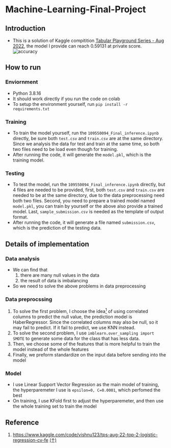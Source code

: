 # Machine-Learning-Final-Project

## Introduction
- This is a solution of Kaggle compitition [Tabular Playground Series - Aug 2022](https://www.kaggle.com/competitions/tabular-playground-series-aug-2022), the model I provide can reach 0.59131 at private score. 
![accuracy](https://user-images.githubusercontent.com/71249961/211186231-b701036c-7303-4ebf-82e6-e2afa0fa11ba.jpg)


## How to run
### Enviornment
- Python 3.8.16
- It should work directly if you run the code on colab
- To setup the environment yourself, run `pip install -r requirements.txt`

### Training
- To train the model yourself, run the `109550094_Final_inference.ipynb` directly, be sure both `test.csv` and `train.csv` are at the same directory. Since we analysis the data for test and train at the same time, so both two files need to be load even though for training.
- After running the code, it will generate the `model.pkl`, which is the training model.

### Testing
- To test the model, run the `109550094_Final_inference.ipynb` directly, but 4 files are needed to be provided, first, both `test.csv` and `train.csv` are needed to be at the same directory, due to the data preprocessing need both two files. Second, you need to prepare a trained model named `model.pkl`, you can train by yourself or the above also provide a trained model. Last, `sample_submission.csv` is needed as the template of output format.
- After running the code, it will generate a file named `submission.csv`, which is the prediction of the testing data.

## Details of implementation
### Data analysis
- We can find that
  1. there are many null values in the data
  2. the result of data is imbalancing
- So we need to solve the above problems in data preprocessing

### Data preprocssing
  1. To solve the first problem, I choose the idea[<sup>1</sup>](#reference) of using correlated columns to predict the null value, the prediction model is HaberRegressor. Since the correlated columns may also be null, so it may fail to predict. If it fail to predict, we use KNN instead.
  2. To solve the second problem, I use `imblearn.over_sampling import SMOTE` to generate some data for the class that has less data.
  3. Then, we choose some of the features that is more helpful to train the model instead of the whole features 
  3. Finally, we preform standardize on the input data before sending into the model
  
### Model
- I use Linear Support Vector Regression as the main model of training, the hyperparemeter I use is `epsilon=0, C=0.0001`, which perfomed the best
- On training, I use KFold first to adjust the hyperparemeter, and then use the whole training set to train the model


## Reference
1. <https://www.kaggle.com/code/vishnu123/tps-aug-22-top-2-logistic-regression-cv-fe> [(↑)](#data-preprocssing)

